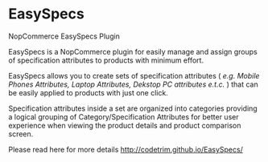 # EasySpecs
NopCommerce EasySpecs Plugin
        <p>
            EasySpecs is a NopCommerce plugin for easily manage and assign groups of specification attributes to products with minimum effort.
        </p>
        <p>
            EasySpecs allows you to create sets of specification attributes (<i> e.g. Mobile Phones Attributes, Laptop Attributes, Dekstop PC attributes e.t.c. </i>) that can be easily applied to products with just one click.
        </p>
        <p>
            Specification attributes inside a set are organized into categories providing a logical grouping of Category/Specification Attributes for better user experience when viewing the product details and product comparison screen.
        </p>

Please read here for more details
http://codetrim.github.io/EasySpecs/
